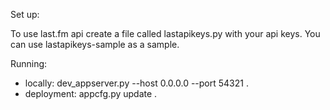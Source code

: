 
Set up:

To use last.fm api create a file called lastapikeys.py with your api keys. You can use lastapikeys-sample as a sample.

Running:

* locally: dev_appserver.py --host 0.0.0.0 --port 54321 .
* deployment: appcfg.py update .

